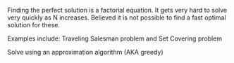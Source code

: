 Finding the perfect solution is a factorial equation. It gets very hard to solve very quickly as N increases. Believed it is not possible to find a fast optimal solution for these.

Examples include: Traveling Salesman problem and Set Covering problem

Solve using an approximation algorithm (AKA greedy)

